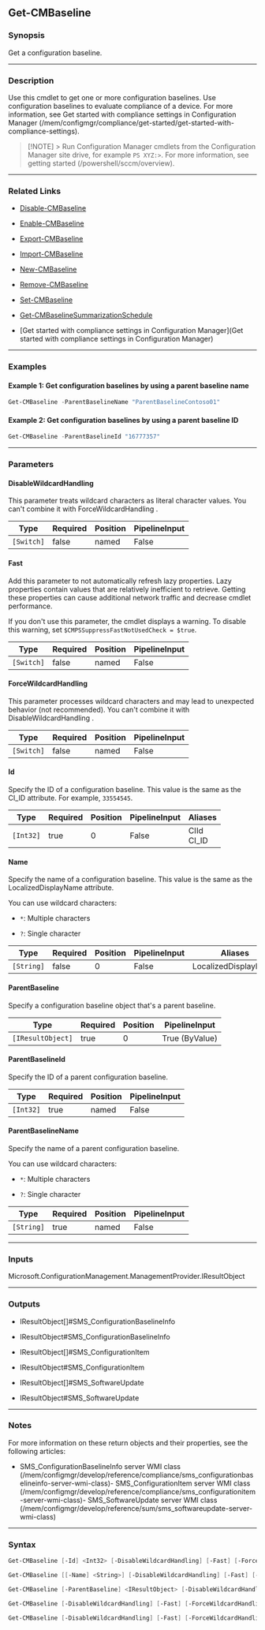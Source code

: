 Get-CMBaseline
--------------




### Synopsis
Get a configuration baseline.



---


### Description

Use this cmdlet to get one or more configuration baselines. Use configuration baselines to evaluate compliance of a device. For more information, see Get started with compliance settings in Configuration Manager (/mem/configmgr/compliance/get-started/get-started-with-compliance-settings).



> [!NOTE] > Run Configuration Manager cmdlets from the Configuration Manager site drive, for example `PS XYZ:>`. For more information, see getting started (/powershell/sccm/overview).



---


### Related Links
* [Disable-CMBaseline](Disable-CMBaseline)



* [Enable-CMBaseline](Enable-CMBaseline)



* [Export-CMBaseline](Export-CMBaseline)



* [Import-CMBaseline](Import-CMBaseline)



* [New-CMBaseline](New-CMBaseline)



* [Remove-CMBaseline](Remove-CMBaseline)



* [Set-CMBaseline](Set-CMBaseline)



* [Get-CMBaselineSummarizationSchedule](Get-CMBaselineSummarizationSchedule)



* [Get started with compliance settings in Configuration Manager](Get started with compliance settings in Configuration Manager)





---


### Examples
#### Example 1: Get configuration baselines by using a parent baseline name
```PowerShell
Get-CMBaseline -ParentBaselineName "ParentBaselineContoso01"
```

#### Example 2: Get configuration baselines by using a parent baseline ID
```PowerShell
Get-CMBaseline -ParentBaselineId "16777357"
```



---


### Parameters
#### **DisableWildcardHandling**

This parameter treats wildcard characters as literal character values. You can't combine it with ForceWildcardHandling .






|Type      |Required|Position|PipelineInput|
|----------|--------|--------|-------------|
|`[Switch]`|false   |named   |False        |



#### **Fast**

Add this parameter to not automatically refresh lazy properties. Lazy properties contain values that are relatively inefficient to retrieve. Getting these properties can cause additional network traffic and decrease cmdlet performance.


If you don't use this parameter, the cmdlet displays a warning. To disable this warning, set `$CMPSSuppressFastNotUsedCheck = $true`.






|Type      |Required|Position|PipelineInput|
|----------|--------|--------|-------------|
|`[Switch]`|false   |named   |False        |



#### **ForceWildcardHandling**

This parameter processes wildcard characters and may lead to unexpected behavior (not recommended). You can't combine it with DisableWildcardHandling .






|Type      |Required|Position|PipelineInput|
|----------|--------|--------|-------------|
|`[Switch]`|false   |named   |False        |



#### **Id**

Specify the ID of a configuration baseline. This value is the same as the CI_ID attribute. For example, `33554545`.






|Type     |Required|Position|PipelineInput|Aliases       |
|---------|--------|--------|-------------|--------------|
|`[Int32]`|true    |0       |False        |CIId<br/>CI_ID|



#### **Name**

Specify the name of a configuration baseline. This value is the same as the LocalizedDisplayName attribute.


You can use wildcard characters:


* `*`: Multiple characters


* `?`: Single character






|Type      |Required|Position|PipelineInput|Aliases             |
|----------|--------|--------|-------------|--------------------|
|`[String]`|false   |0       |False        |LocalizedDisplayName|



#### **ParentBaseline**

Specify a configuration baseline object that's a parent baseline.






|Type             |Required|Position|PipelineInput |
|-----------------|--------|--------|--------------|
|`[IResultObject]`|true    |0       |True (ByValue)|



#### **ParentBaselineId**

Specify the ID of a parent configuration baseline.






|Type     |Required|Position|PipelineInput|
|---------|--------|--------|-------------|
|`[Int32]`|true    |named   |False        |



#### **ParentBaselineName**

Specify the name of a parent configuration baseline.


You can use wildcard characters:


* `*`: Multiple characters


* `?`: Single character






|Type      |Required|Position|PipelineInput|
|----------|--------|--------|-------------|
|`[String]`|true    |named   |False        |





---


### Inputs
Microsoft.ConfigurationManagement.ManagementProvider.IResultObject





---


### Outputs
* IResultObject[]#SMS_ConfigurationBaselineInfo


* IResultObject#SMS_ConfigurationBaselineInfo


* IResultObject[]#SMS_ConfigurationItem


* IResultObject#SMS_ConfigurationItem


* IResultObject[]#SMS_SoftwareUpdate


* IResultObject#SMS_SoftwareUpdate






---


### Notes
For more information on these return objects and their properties, see the following articles:

- SMS_ConfigurationBaselineInfo server WMI class (/mem/configmgr/develop/reference/compliance/sms_configurationbaselineinfo-server-wmi-class)- SMS_ConfigurationItem server WMI class (/mem/configmgr/develop/reference/compliance/sms_configurationitem-server-wmi-class)- SMS_SoftwareUpdate server WMI class (/mem/configmgr/develop/reference/sum/sms_softwareupdate-server-wmi-class)



---


### Syntax
```PowerShell
Get-CMBaseline [-Id] <Int32> [-DisableWildcardHandling] [-Fast] [-ForceWildcardHandling] [<CommonParameters>]
```
```PowerShell
Get-CMBaseline [[-Name] <String>] [-DisableWildcardHandling] [-Fast] [-ForceWildcardHandling] [<CommonParameters>]
```
```PowerShell
Get-CMBaseline [-ParentBaseline] <IResultObject> [-DisableWildcardHandling] [-Fast] [-ForceWildcardHandling] [<CommonParameters>]
```
```PowerShell
Get-CMBaseline [-DisableWildcardHandling] [-Fast] [-ForceWildcardHandling] -ParentBaselineId <Int32> [<CommonParameters>]
```
```PowerShell
Get-CMBaseline [-DisableWildcardHandling] [-Fast] [-ForceWildcardHandling] -ParentBaselineName <String> [<CommonParameters>]
```
